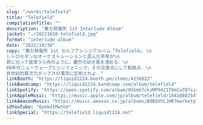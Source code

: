 ```yaml
---
slug: "/works/telefield"
title: "Telefield"
compilationTitle: ""
description: "華力発電所 1st Interlude Album"
jacket: "./20221030-telefield.jpg"
format: "interlude-album"
date: "2022/10/30"
copy: "華力発電所 1st セルフアレンジアルバム「Telefield」．\n
レトロモダンなオーケストレーションと歪んだ声帯が\n
昴に沿って揺蕩う小舟のように，塵芥の幼き風を清める．\n
80年代ニューウェーブとシンフォニック，その交差点にして転換点．\n
非世紀的異次元ポップスの濁流に圧倒されよ．"
linkBooth: "https://liquid1224.booth.pm/items/4236022"
linkBandcamp: "https://liquid1224.bandcamp.com/album/telefield"
linkSpotify: "https://open.spotify.com/album/05kmbfckzMP9421T8mCwTB?si=035D5_0CQWSmOEXEGV_YoQ"
linkAppleMusic: "https://music.apple.com/jp/album/telefield/1661080254"
linkAmazonMusic: "https://music.amazon.co.jp/albums/B0BQVVLJHR?marketplaceId=A1VC38T7YXB528&musicTerritory=JP&ref=dm_sh_OWzh9Cd7QcMWsJ4u4I3zwVUCW"
idYouTube: "Qyekd1MwthU"
linkSpecial: "https://telefield.liquid1224.net"
---
```

